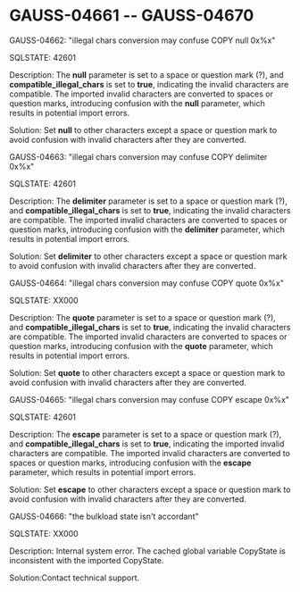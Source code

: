 # GAUSS-04661 -- GAUSS-04670<a name="EN-US_TOPIC_0302073710"></a>

GAUSS-04662: "illegal chars conversion may confuse COPY null 0x%x"

SQLSTATE: 42601

Description: The  **null**  parameter is set to a space or question mark \(?\), and  **compatible\_illegal\_chars**  is set to  **true**, indicating the invalid characters are compatible. The imported invalid characters are converted to spaces or question marks, introducing confusion with the  **null**  parameter, which results in potential import errors.

Solution: Set  **null**  to other characters except a space or question mark to avoid confusion with invalid characters after they are converted.

GAUSS-04663: "illegal chars conversion may confuse COPY delimiter 0x%x"

SQLSTATE: 42601

Description: The  **delimiter**  parameter is set to a space or question mark \(?\), and  **compatible\_illegal\_chars**  is set to  **true**, indicating the invalid characters are compatible. The imported invalid characters are converted to spaces or question marks, introducing confusion with the  **delimiter**  parameter, which results in potential import errors.

Solution: Set  **delimiter**  to other characters except a space or question mark to avoid confusion with invalid characters after they are converted.

GAUSS-04664: "illegal chars conversion may confuse COPY quote 0x%x"

SQLSTATE: XX000

Description: The  **quote**  parameter is set to a space or question mark \(?\), and  **compatible\_illegal\_chars**  is set to  **true**, indicating the invalid characters are compatible. The imported invalid characters are converted to spaces or question marks, introducing confusion with the  **quote**  parameter, which results in potential import errors.

Solution: Set  **quote**  to other characters except a space or question mark to avoid confusion with invalid characters after they are converted.

GAUSS-04665: "illegal chars conversion may confuse COPY escape 0x%x"

SQLSTATE: 42601

Description: The  **escape**  parameter is set to a space or question mark \(?\), and  **compatible\_illegal\_chars**  is set to  **true**, indicating the imported invalid characters are compatible. The imported invalid characters are converted to spaces or question marks, introducing confusion with the  **escape**  parameter, which results in potential import errors.

Solution: Set  **escape**  to other characters except a space or question mark to avoid confusion with invalid characters after they are converted.

GAUSS-04666: "the bulkload state isn't accordant"

SQLSTATE: XX000

Description: Internal system error. The cached global variable CopyState is inconsistent with the imported CopyState.

Solution:Contact technical support.

